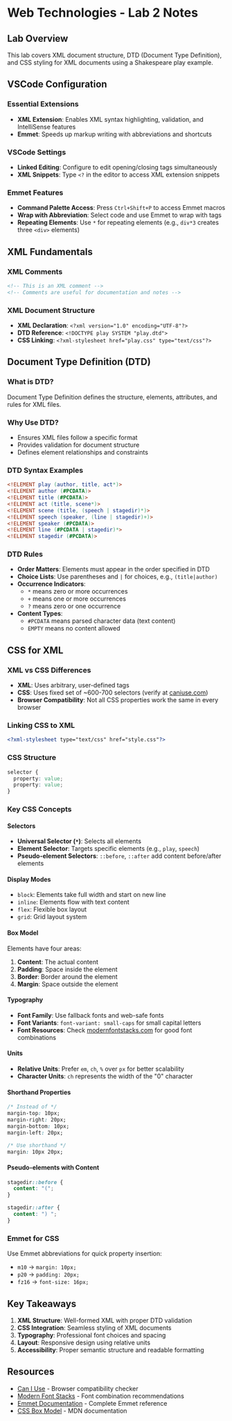 # Web Technologies - Lab 2 Notes

## Lab Overview

This lab covers XML document structure, DTD (Document Type Definition), and CSS styling for XML documents using a Shakespeare play example.

## VSCode Configuration

### Essential Extensions

- **XML Extension**: Enables XML syntax highlighting, validation, and IntelliSense features
- **Emmet**: Speeds up markup writing with abbreviations and shortcuts

### VSCode Settings

- **Linked Editing**: Configure to edit opening/closing tags simultaneously
- **XML Snippets**: Type `<?` in the editor to access XML extension snippets

### Emmet Features

- **Command Palette Access**: Press `Ctrl+Shift+P` to access Emmet macros
- **Wrap with Abbreviation**: Select code and use Emmet to wrap with tags
- **Repeating Elements**: Use `*` for repeating elements (e.g., `div*3` creates three `<div>` elements)

## XML Fundamentals

### XML Comments

```xml
<!-- This is an XML comment -->
<!-- Comments are useful for documentation and notes -->
```

### XML Document Structure

- **XML Declaration**: `<?xml version="1.0" encoding="UTF-8"?>`
- **DTD Reference**: `<!DOCTYPE play SYSTEM "play.dtd">`
- **CSS Linking**: `<?xml-stylesheet href="play.css" type="text/css"?>`

## Document Type Definition (DTD)

### What is DTD?

Document Type Definition defines the structure, elements, attributes, and rules for XML files.

### Why Use DTD?

- Ensures XML files follow a specific format
- Provides validation for document structure
- Defines element relationships and constraints

### DTD Syntax Examples

```dtd
<!ELEMENT play (author, title, act*)>
<!ELEMENT author (#PCDATA)>
<!ELEMENT title (#PCDATA)>
<!ELEMENT act (title, scene*)>
<!ELEMENT scene (title, (speech | stagedir)*)>
<!ELEMENT speech (speaker, (line | stagedir)+)>
<!ELEMENT speaker (#PCDATA)>
<!ELEMENT line (#PCDATA | stagedir)*>
<!ELEMENT stagedir (#PCDATA)>
```

### DTD Rules

- **Order Matters**: Elements must appear in the order specified in DTD
- **Choice Lists**: Use parentheses and `|` for choices, e.g., `(title|author)`
- **Occurrence Indicators**:
  - `*` means zero or more occurrences
  - `+` means one or more occurrences
  - `?` means zero or one occurrence
- **Content Types**:
  - `#PCDATA` means parsed character data (text content)
  - `EMPTY` means no content allowed

## CSS for XML

### XML vs CSS Differences

- **XML**: Uses arbitrary, user-defined tags
- **CSS**: Uses fixed set of ~600-700 selectors (verify at <a href="https://caniuse.com" target="_blank">caniuse.com</a>)
- **Browser Compatibility**: Not all CSS properties work the same in every browser

### Linking CSS to XML

```xml
<?xml-stylesheet type="text/css" href="style.css"?>
```

### CSS Structure

```css
selector {
  property: value;
  property: value;
}
```

### Key CSS Concepts

#### Selectors

- **Universal Selector (`*`)**: Selects all elements
- **Element Selector**: Targets specific elements (e.g., `play`, `speech`)
- **Pseudo-element Selectors**: `::before`, `::after` add content before/after elements

#### Display Modes

- `block`: Elements take full width and start on new line
- `inline`: Elements flow with text content
- `flex`: Flexible box layout
- `grid`: Grid layout system

#### Box Model

Elements have four areas:

1. **Content**: The actual content
2. **Padding**: Space inside the element
3. **Border**: Border around the element
4. **Margin**: Space outside the element

#### Typography

- **Font Family**: Use fallback fonts and web-safe fonts
- **Font Variants**: `font-variant: small-caps` for small capital letters
- **Font Resources**: Check <a href="https://modernfontstacks.com" target="_blank">modernfontstacks.com</a> for good font combinations

#### Units

- **Relative Units**: Prefer `em`, `ch`, `%` over `px` for better scalability
- **Character Units**: `ch` represents the width of the "0" character

#### Shorthand Properties

```css
/* Instead of */
margin-top: 10px;
margin-right: 20px;
margin-bottom: 10px;
margin-left: 20px;

/* Use shorthand */
margin: 10px 20px;
```

#### Pseudo-elements with Content

```css
stagedir::before {
  content: "(";
}

stagedir::after {
  content: ") ";
}
```

### Emmet for CSS

Use Emmet abbreviations for quick property insertion:

- `m10` → `margin: 10px;`
- `p20` → `padding: 20px;`
- `fz16` → `font-size: 16px;`

## Key Takeaways

1. **XML Structure**: Well-formed XML with proper DTD validation
2. **CSS Integration**: Seamless styling of XML documents
3. **Typography**: Professional font choices and spacing
4. **Layout**: Responsive design using relative units
5. **Accessibility**: Proper semantic structure and readable formatting

## Resources

- <a href="https://caniuse.com" target="_blank">Can I Use</a> - Browser compatibility checker
- <a href="https://modernfontstacks.com" target="_blank">Modern Font Stacks</a> - Font combination recommendations
- <a href="https://docs.emmet.io" target="_blank">Emmet Documentation</a> - Complete Emmet reference
- <a href="https://developer.mozilla.org/en-US/docs/Web/CSS/CSS_Box_Model" target="_blank">CSS Box Model</a> - MDN documentation
